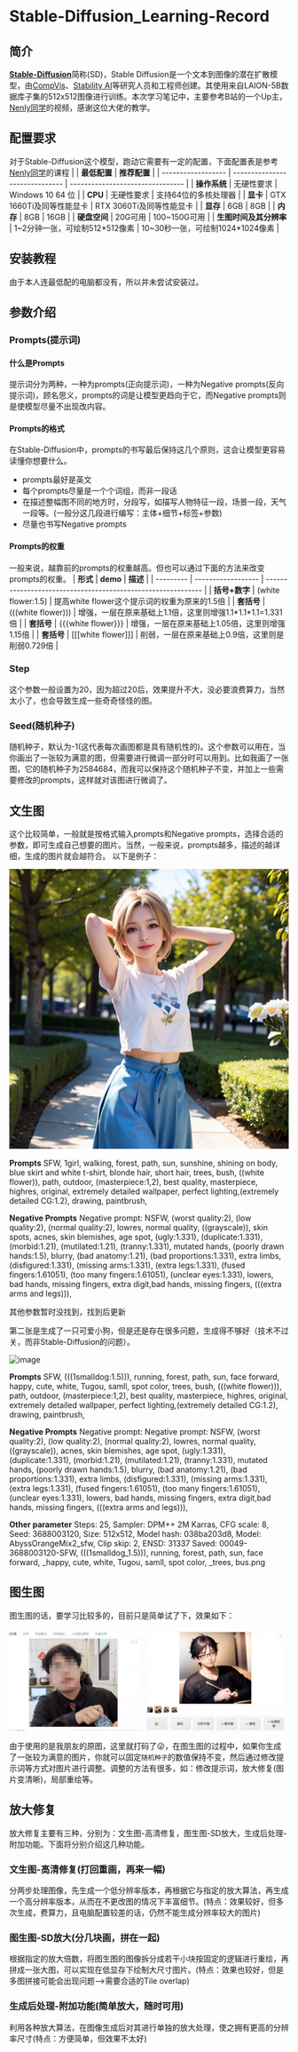 # Stable-Diffusion_Learning-Record

## 简介
[**Stable-Diffusion**](https://github.com/CompVis/stable-diffusion)简称(SD)，Stable Diffusion是一个文本到图像的潜在扩散模型，由[CompVis](https://github.com/CompVis)、[Stability AI](https://github.com/Stability-AI)等研究人员和工程师创建。其使用来自LAION-5B数据库子集的512x512图像进行训练。本次学习笔记中，主要参考B站的一个Up主，[Nenly同学](https://space.bilibili.com/1814756990)的视频，感谢这位大佬的教学。

## 配置要求
对于Stable-Diffusion这个模型，跑动它需要有一定的配置，下面配置表是参考[Nenly同学](https://space.bilibili.com/1814756990)的课程
|                    | **最低配置**               | **推荐配置**                     |
| ------------------ | ------------------------------ | -------------------------------- |
| **操作系统**       | 无硬性要求                | Windows 10 64 位                |
| **CPU**                | 无硬性要求                | 支持64位的多核处理器    |
| **显卡**             | GTX 1660Ti及同等性能显卡 | RTX 3060Ti及同等性能显卡  |
| **显存**             | 6GB                            | 8GB                              |
| **内存**             | 8GB                            | 16GB                             |
| **硬盘空间**       | 20G可用                      | 100~150G可用                   |
| **生图时间及其分辨率** | 1~2分钟一张，可绘制512\*512像素 | 10~30秒一张，可绘制1024\*1024像素 |

## 安装教程
由于本人连最低配的电脑都没有，所以并未尝试安装过。

## 参数介绍

### Prompts(提示词)

#### 什么是Prompts
提示词分为两种，一种为prompts(正向提示词)，一种为Negative prompts(反向提示词)，顾名思义，prompts的词是让模型更趋向于它，而Negative prompts则是使模型尽量不出现改内容。

#### Prompts的格式
在Stable-Diffusion中，prompts的书写最后保持这几个原则，这会让模型更容易读懂你想要什么。
- prompts最好是英文
- 每个prompts尽量是一个个词组，而非一段话
- 在描述整幅图不同的地方时，分段写，如描写人物特征一段，场景一段，天气一段等。(一般分这几段进行编写：主体+细节+标签+参数)
- 尽量也书写Negative prompts

#### Prompts的权重
一般来说，越靠前的prompts的权重越高。但也可以通过下面的方法来改变prompts的权重。
| **形式**    | **demo**               | **描述**                                                      |
| --------- | ------------------ | ------------------------------------------------------------ |
| **括号+数字** | (white flower:1.5) | 提高white flower这个提示词的权重为原来的1.5倍 |
| **套括号** | (((white flower))) | 增强，一层在原来基础上1.1倍，这里则增强1.1\*1.1\*1.1=1.331倍 |
| **套括号** | {{{white flower}}} | 增强，一层在原来基础上1.05倍，这里则增强1.15倍 |
| **套括号** | \[\[\[white flower\]\]\] | 削弱，一层在原来基础上0.9倍，这里则是削弱0.729倍 |

### Step
这个参数一般设置为20，因为超过20后，效果提升不大，没必要浪费算力，当然太小了，也会导致生成一些奇奇怪怪的图。

### Seed(随机种子)
随机种子，默认为-1(这代表每次画图都是具有随机性的)。这个参数可以用在，当你画出了一张较为满意的图，但需要进行微调一部分时可以用到。比如我画了一张图，它的随机种子为2584684，而我可以保持这个随机种子不变，并加上一些需要修改的prompts，这样就对该图进行微调了。

## 文生图
这个比较简单，一般就是按格式输入prompts和Negative prompts，选择合适的参数，即可生成自己想要的图片。当然，一般来说，prompts越多，描述的越详细，生成的图片就会越符合。
以下是例子：

![image](https://github.com/LuJH12/Stable-Diffusion_Learning-Record/blob/main/Picture/00044-1503880058-SFW%2C%201girl%2C%20walking%2C%20forest%2C%20path%2C%20sun%2C%20sunshine%2C%20shining%20on%20body%2C%201dog%2C_blue%20skirt%20and%20white%20t-shirt%2C%20blonde%20hair%2C%20short%20hair%2C.png)

**Prompts**
SFW, 1girl, walking, forest, path, sun, sunshine, shining on body,
blue skirt and white t-shirt, blonde hair, short hair,
trees, bush, ((white flower)), path, outdoor,
(masterpiece:1,2), best quality, masterpiece, highres, original, extremely detailed wallpaper, perfect lighting,(extremely detailed CG:1.2), drawing, paintbrush,

**Negative Prompts**
Negative prompt: NSFW, (worst quality:2), (low quality:2), (normal quality:2), lowres, normal quality, ((grayscale)), skin spots, acnes, skin blemishes, age spot, (ugly:1.331), (duplicate:1.331), (morbid:1.21), (mutilated:1.21), (tranny:1.331), mutated hands, (poorly drawn hands:1.5), blurry, (bad anatomy:1.21), (bad proportions:1.331), extra limbs, (disfigured:1.331), (missing arms:1.331), (extra legs:1.331), (fused fingers:1.61051), (too many fingers:1.61051), (unclear eyes:1.331), lowers, bad hands, missing fingers, extra digit,bad hands, missing fingers, (((extra arms and legs))),

其他参数暂时没找到，找到后更新

第二张是生成了一只可爱小狗，但是还是存在很多问题，生成得不够好（技术不过关，而非Stable-Diffusion的问题）。

![image](https://github.com/LuJH12/Stable-Diffusion_Learning-Record/blob/main/Picture/00049-3688003120-SFW%2C%20(((1smalldog_1.5)))%2C%20%20running%2C%20forest%2C%20path%2C%20sun%2C%20face%20forward%2C%20_happy%2C%20cute%2C%20white%2C%20Tugou%2C%20samll%2C%20%20spot%20color%2C%20_trees%2C%20bus.png)

**Prompts**
SFW, (((1smalldog:1.5))), running, forest, path, sun, face forward,
happy, cute, white, Tugou, samll, spot color,
trees, bush, (((white flower))), path, outdoor,
(masterpiece:1,2), best quality, masterpiece, highres, original, extremely detailed wallpaper, perfect lighting,(extremely detailed CG:1.2), drawing, paintbrush,

**Negative Prompts**
Negative prompt: Negative prompt: NSFW, (worst quality:2), (low quality:2), (normal quality:2), lowres, normal quality, ((grayscale)), acnes, skin blemishes, age spot, (ugly:1.331), (duplicate:1.331), (morbid:1.21), (mutilated:1.21), (tranny:1.331), mutated hands, (poorly drawn hands:1.5), blurry, (bad anatomy:1.21), (bad proportions:1.331), extra limbs, (disfigured:1.331), (missing arms:1.331), (extra legs:1.331), (fused fingers:1.61051), (too many fingers:1.61051), (unclear eyes:1.331), lowers, bad hands, missing fingers, extra digit,bad hands, missing fingers, (((extra arms and legs))),

**Other parameter**
Steps: 25, Sampler: DPM++ 2M Karras, CFG scale: 8, Seed: 3688003120, Size: 512x512, Model hash: 038ba203d8, Model: AbyssOrangeMix2_sfw, Clip skip: 2, ENSD: 31337
Saved: 00049-3688003120-SFW, (((1smalldog_1.5))), running, forest, path, sun, face forward, _happy, cute, white, Tugou, samll, spot color, _trees, bus.png

## 图生图
图生图的话，要学习比较多的，目前只是简单试了下，效果如下：

![image](https://github.com/LuJH12/Stable-Diffusion_Learning-Record/blob/main/Picture/img2img_test.png)

由于使用的是我朋友的原图，这里就打码了:stuck_out_tongue_winking_eye:，在图生图的过程中，如果你生成了一张较为满意的图片，你就可以固定`随机种子`的数值保持不变，然后通过修改提示词等方式对图片进行调整。调整的方法有很多，如：修改提示词，放大修复(图片变清晰)，局部重绘等。

## 放大修复
放大修复主要有三种，分别为：文生图-高清修复，图生图-SD放大，生成后处理-附加功能。下面将分别介绍这几种功能。

### 文生图-高清修复(打回重画，再来一幅)
分两步处理图像，先生成一个低分辨率版本，再根据它与指定的放大算法，再生成一个高分辨率版本，从而在不更改图的情况下丰富细节。(特点：效果较好，但多次生成，费算力，且电脑配置较差的话，仍然不能生成分辨率较大的图片)

### 图生图-SD放大(分几块画，拼在一起)
根据指定的放大倍数，将图生图的图像拆分成若干小块按固定的逻辑进行重绘，再拼成一张大图，可以实现在低显存下绘制大尺寸图片。(特点：效果也较好，但是多图拼接可能会出现问题-->需要合适的Tile overlap)

### 生成后处理-附加功能(简单放大，随时可用)
利用各种放大算法，在图像生成后对其进行单独的放大处理，使之拥有更高的分辨率尺寸(特点：方便简单，但效果不太好)
